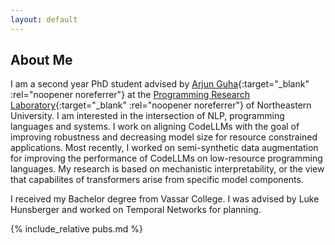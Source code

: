 ```yaml
---
layout: default
---
```


## About Me

I am a second year PhD student advised by [Arjun Guha](https://ccs.neu.edu/~arjunguha/main/home/){:target="_blank" :rel="noopener noreferrer"} at the [Programming Research Laboratory](https://prl.khoury.northeastern.edu/){:target="_blank" :rel="noopener noreferrer"} of Northeastern University. I am interested in the intersection of NLP, programming languages and systems. I work on aligning CodeLLMs with the goal of improving robustness and decreasing model size for resource constrained applications. Most recently, I worked on semi-synthetic data augmentation for improving the performance of CodeLLMs on low-resource programming languages. My research is based on mechanistic interpretability, or the view that capabilites of transformers arise from specific model components.

I received my Bachelor degree from Vassar College. I was advised by Luke Hunsberger and worked on Temporal Networks for planning.

{% include_relative pubs.md %}


